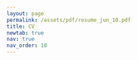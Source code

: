```yaml
---
layout: page
permalink: /assets/pdf/resume_jun_10.pdf
title: CV
newtab: true
nav: true
nav_order: 10
---
```

